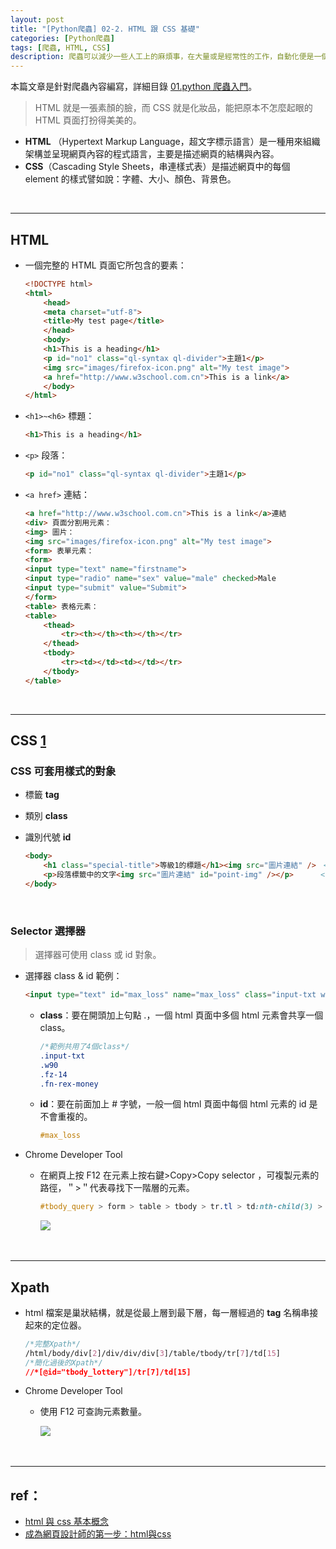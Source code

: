 ```yaml
---
layout: post
title: "[Python爬蟲] 02-2. HTML 跟 CSS 基礎"
categories: [Python爬蟲]
tags: [爬蟲, HTML, CSS]
description: 爬蟲可以減少一些人工上的麻煩事，在大量或是經常性的工作，自動化便是一個重要的議題。簡單來說就是把網頁內容給拿回來，接著透過程式去篩選出有意義的資訊！...
---
```


本篇文章是針對爬蟲內容編寫，詳細目錄 [01.python 爬蟲入門](http://cleoblog.ml/python%E7%88%AC%E8%9F%B2/2018/10/31/Python%E7%88%AC%E8%9F%B2-02-1.-python-%E7%88%AC%E8%9F%B2%E5%85%A5%E9%96%80.html)。

> HTML 就是一張素顏的臉，而 CSS 就是化妝品，能把原本不怎麼起眼的 HTML 頁面打扮得美美的。

- **HTML** （Hypertext Markup Language，超文字標示語言）是一種用來組織架構並呈現網頁內容的程式語言，主要是描述網頁的結構與內容。
- **CSS**（Cascading Style Sheets，串連樣式表）是描述網頁中的每個 element 的樣式譬如說：字體、大小、顏色、背景色。

<br/>

***

## HTML

- 一個完整的 HTML 頁面它所包含的要素：

    ```html
    <!DOCTYPE html>
    <html>
        <head>
        <meta charset="utf-8">
        <title>My test page</title>
        </head>
        <body>
        <h1>This is a heading</h1>
        <p id="no1" class="ql-syntax ql-divider">主題1</p>
        <img src="images/firefox-icon.png" alt="My test image">
        <a href="http://www.w3school.com.cn">This is a link</a>
        </body>
    </html>
    ```

- ```<h1>~<h6>``` 標題：

    ```html
    <h1>This is a heading</h1>
    ```

- ```<p>``` 段落：

    ```html
    <p id="no1" class="ql-syntax ql-divider">主題1</p>
    ```

- ```<a href>``` 連結：

    ```html
    <a href="http://www.w3school.com.cn">This is a link</a>連結
    <div> 頁面分割用元素：
    <img> 圖片：
    <img src="images/firefox-icon.png" alt="My test image">
    <form> 表單元素：
    <form>
    <input type="text" name="firstname">
    <input type="radio" name="sex" value="male" checked>Male
    <input type="submit" value="Submit">
    </form>
    <table> 表格元素：
    <table>
        <thead>
            <tr><th></th><th></th></tr>
        </thead>
        <tbody>
            <tr><td></td><td></td></tr>
        </tbody>
    </table>
    ```

<br/>

***

## CSS [1](http://themes.pixnet.net/blog/post/6371390-%5B%E6%95%99%E5%AD%B8%5D-html-%E8%88%87-css-%E5%9F%BA%E6%9C%AC%E6%A6%82%E5%BF%B5)

### CSS 可套用樣式的對象

- 標籤 **tag**
- 類別 **class**
- 識別代號 **id**

    ```html
    <body>
        <h1 class="special-title">等級1的標題</h1><img src="圖片連結" />　<!--標籤是＂h1＂/class是＂special-title＂-->
        <p>段落標籤中的文字<img src="圖片連結" id="point-img" /></p>      <!--標籤是＂p＂/id是＂point-img＂-->
    </body>
    ```

<br/>

### Selector 選擇器

> 選擇器可使用 class 或 id 對象。

- 選擇器 class & id 範例：

    ```html
    <input type="text" id="max_loss" name="max_loss" class="input-txt w90 fz-14 fn-rex-money" value="20000000" positiveinteger="true">
    ```

    - **class**：要在開頭加上句點 .，一個 html 頁面中多個 html 元素會共享一個 class。

        ```css
        /*範例共用了4個class*/
        .input-txt 
        .w90 
        .fz-14 
        .fn-rex-money  
        ```

    - **id**：要在前面加上 # 字號，一般一個 html 頁面中每個 html 元素的 id 是不會重複的。

        ```css
        #max_loss
        ```

- Chrome Developer Tool
    - 在網頁上按 F12 在元素上按右鍵>Copy>Copy selector ，可複製元素的路徑，＂>＂代表尋找下一階層的元素。
        ```css
        #tbody_query > form > table > tbody > tr.tl > td:nth-child(3) > span:nth-child(1)> .w90
        ```

        ![](https://s3.amazonaws.com/notejoy/note_images/159112.1.2018-10-29%20%E4%B8%8B%E5%8D%88%2004-50-53.jpg)
​
<br/>

***

## Xpath

- html 檔案是巢狀結構，就是從最上層到最下層，每一層經過的 **tag** 名稱串接起來的定位器。

    ```css
    /*完整Xpath*/
    /html/body/div[2]/div/div/div[3]/table/tbody/tr[7]/td[15] 
    /*簡化過後的Xpath*/
    //*[@id="tbody_lottery"]/tr[7]/td[15] 
    ```

- Chrome Developer Tool 
    - 使用 F12 可查詢元素數量。

        ![](https://s3.amazonaws.com/notejoy/note_images/159112.1.2018-10-29%20%E4%B8%8B%E5%8D%88%2004-35-25.jpg)
​
<br/>

***

## ref：

- [html 與 css 基本概念](http://themes.pixnet.net/blog/post/6371390-%5B%E6%95%99%E5%AD%B8%5D-html-%E8%88%87-css-%E5%9F%BA%E6%9C%AC%E6%A6%82%E5%BF%B5)
- [成為網頁設計師的第一步：html與css](https://blog.hellosanta.com.tw/%E7%B6%B2%E7%AB%99%E8%A8%AD%E8%A8%88/%E5%89%8D%E7%AB%AF/%E6%88%90%E7%82%BA%E7%B6%B2%E9%A0%81%E8%A8%AD%E8%A8%88%E5%B8%AB%E7%9A%84%E7%AC%AC%E4%B8%80%E6%AD%A5%EF%BC%9Ahtml%E8%88%87css)

<br/>
